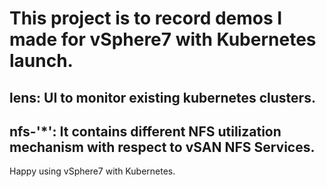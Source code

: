 # This project is to record demos I made for vSphere7 with Kubernetes launch. 
## lens: UI to monitor existing kubernetes clusters.
## nfs-'*': It contains different NFS utilization mechanism with respect to vSAN NFS Services.

Happy using vSphere7 with Kubernetes.
